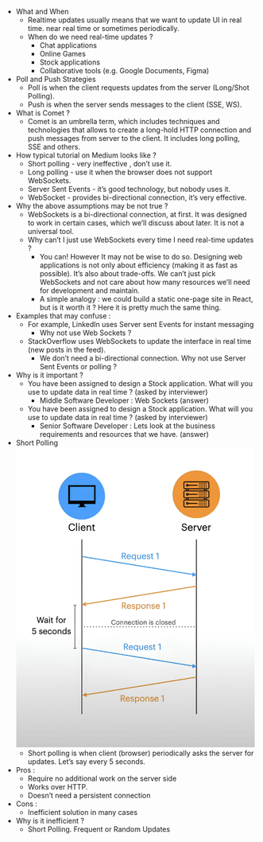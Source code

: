 - What and When
    - Realtime updates usually means that we want to update UI in real time. near real time or sometimes periodically.
    - When do we need real-time updates ?
        - Chat applications
        - Online Games
        - Stock applications
        - Collaborative tools (e.g. Google Documents, Figma)
- Poll and Push Strategies
    - Poll is when the client requests updates from the server (Long/Shot Polling).
    - Push is when the server sends messages to the client (SSE, WS).
- What is Comet ?
    - Comet is an umbrella term, which includes techniques and technologies that allows to create a long-hold HTTP connection and push messages from server to the client. It includes long polling, SSE and others.
- How typical tutorial on Medium looks like ?
    - Short polling - very ineffective , don’t use it.
    - Long polling - use it when the browser does not support WebSockets.
    - Server Sent Events - it’s good technology, but nobody uses it.
    - WebSocket - provides bi-directional connection, it’s very effective.
- Why the above assumptions may be not true ?
    - WebSockets is a bi-directional connection, at first. It was designed to work in certain cases, which we’ll discuss about later. It is not a universal tool.
    - Why can’t I just use WebSockets every time I need real-time updates ?
        - You can! However It may not be wise to do so. Designing web applications is not only about efficiency (making it as fast as possible). It’s also about trade-offs. We can’t just pick WebSockets and not care about how many resources we’ll need for development and maintain.
        - A simple analogy : we could build a static one-page site in React, but is it worth it ? Here it is pretty much the same thing.
- Examples that may confuse :
    - For example, LinkedIn uses Server sent Events for instant messaging
        - Why not use Web Sockets ?
    - StackOverflow uses WebSockets to update the interface in real time (new posts in the feed).
        - We don’t need a bi-directional connection. Why not use Server Sent Events or polling ?
- Why is it important ?
    - You have been assigned to design a Stock application. What will you use to update data in real time ? (asked by interviewer)
        - Middle Software Developer : Web Sockets (answer)
    - You have been assigned to design a Stock application. What will you use to update data in real time ? (asked by interviewer)
        - Senior Software Developer : Lets look at the business requirements and resources that we have. (answer)
- Short Polling  ![image](media/Short_Polling.png)
	- Short polling is when client (browser) periodically asks the server for updates. Let’s say every 5 seconds.
- Pros :
    - Require no additional work on the server side
    - Works over HTTP.
    - Doesn’t need a persistent connection
- Cons :
    - Inefficient solution in many cases
- Why is it inefficient ?
    - Short Polling. Frequent or Random Updates